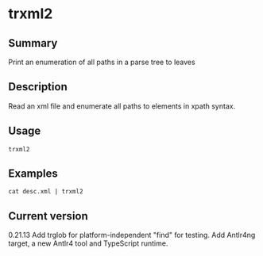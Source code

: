 # trxml2

## Summary

Print an enumeration of all paths in a parse tree to leaves

## Description

Read an xml file and enumerate all paths to elements in xpath syntax.

## Usage

    trxml2

## Examples

    cat desc.xml | trxml2

## Current version

0.21.13 Add trglob for platform-independent "find" for testing. Add Antlr4ng target, a new Antlr4 tool and TypeScript runtime.
